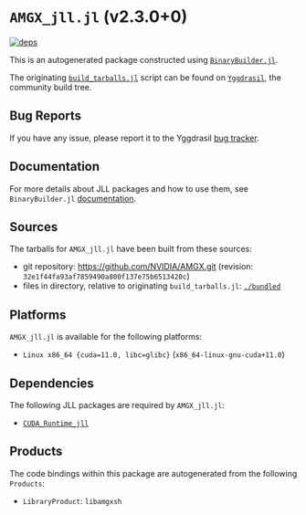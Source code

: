 # `AMGX_jll.jl` (v2.3.0+0)

[![deps](https://juliahub.com/docs/AMGX_jll/deps.svg)](https://juliahub.com/ui/Packages/AMGX_jll/AaUPP?page=2)

This is an autogenerated package constructed using [`BinaryBuilder.jl`](https://github.com/JuliaPackaging/BinaryBuilder.jl).

The originating [`build_tarballs.jl`](https://github.com/JuliaPackaging/Yggdrasil/blob/ee7ce8b328f541a4e8ce7cfa8a172ba6eeaf422a/A/AMGX/build_tarballs.jl) script can be found on [`Yggdrasil`](https://github.com/JuliaPackaging/Yggdrasil/), the community build tree.

## Bug Reports

If you have any issue, please report it to the Yggdrasil [bug tracker](https://github.com/JuliaPackaging/Yggdrasil/issues).

## Documentation

For more details about JLL packages and how to use them, see `BinaryBuilder.jl` [documentation](https://docs.binarybuilder.org/stable/jll/).

## Sources

The tarballs for `AMGX_jll.jl` have been built from these sources:

* git repository: https://github.com/NVIDIA/AMGX.git (revision: `32e1f44fa93af7859490a800f137e75b6513420c`)
* files in directory, relative to originating `build_tarballs.jl`: [`./bundled`](https://github.com/JuliaPackaging/Yggdrasil/tree/ee7ce8b328f541a4e8ce7cfa8a172ba6eeaf422a/A/AMGX/bundled)

## Platforms

`AMGX_jll.jl` is available for the following platforms:

* `Linux x86_64 {cuda=11.0, libc=glibc}` (`x86_64-linux-gnu-cuda+11.0`)

## Dependencies

The following JLL packages are required by `AMGX_jll.jl`:

* [`CUDA_Runtime_jll`](https://github.com/JuliaBinaryWrappers/CUDA_Runtime_jll.jl)

## Products

The code bindings within this package are autogenerated from the following `Products`:

* `LibraryProduct`: `libamgxsh`
